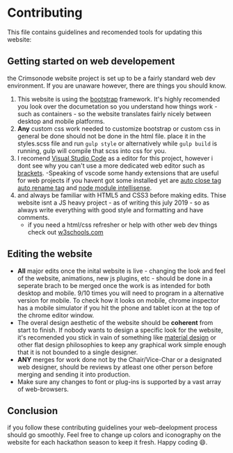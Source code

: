 # Contributing
This file contains guidelines and recomended tools for updating this website:
## Getting started on web developement
the Crimsonode website project is set up to be a fairly standard web dev environment. If you are unaware however, there are things you should know.  
1. This website is using the [bootstrap](https://getbootstrap.com/) framework. It's highly recomended you look over the documetation so you understand how things work - such as containers - so the website translates fairly nicely between desktop and mobile platforms.
2. **Any** custom css work needed to customize bootstrap or custom css in general be done should not be done in the html file. place it in the styles.scss file and run `gulp style` or alternatively while `gulp build` is running, gulp will compile that scss into css for you.
3. I recomend [Visual Studio Code](https://code.visualstudio.com/) as a editor for this project, however i dont see why you can't use a more dedicated web editor such as [brackets](http://brackets.io/).
   -Speaking of vscode some handy extensions that are useful for web projects if you havent got some installed yet are [auto close tag](https://marketplace.visualstudio.com/items?itemName=formulahendry.auto-close-tag) [auto rename tag](https://marketplace.visualstudio.com/items?itemName=formulahendry.auto-rename-tag) and [node module intellisense](https://marketplace.visualstudio.com/items?itemName=leizongmin.node-module-intellisense).
4. and always be familiar with HTML5 and CSS3 before making edits. Thise website isnt a JS heavy project - as of writing this july 2019 - so as always write everything with good style and formatting and have comments.
   - if you need a html/css refresher or help with other web dev things check out [w3schools.com](https://www.w3schools.com/)
## Editing the website
* **All** major edits once the inital website is live - changing the look and feel of the website, animations, new js plugins, etc - should be done in a seperate brach to be merged once the work is as intended for both desktop and mobile. 9/10 times you will need to program in a alternative version for mobile. To check how it looks on mobile, chrome inspector has a mobile simulator if you hit the phone and tablet icon at the top of the chrome editor window.
* The overal design aesthetic of the website should be **coherent** from start to finish. If nobody wants to design a specific look for the website, it's recomended you stick in vain of something like [material design](https://material.io/design/) or other flat design philosophies to keep any graphical work simple enough that it is not bounded to a single designer.
* **ANY** merges for work done not by the Chair/Vice-Char or a designated web designer, should be reviews by atleast one other person before merging and sending it into production.
* Make sure any changes to font or plug-ins is supported by a vast array of web-browsers.
## Conclusion
if you follow these contributing guidelines your web-deelopment process should go smoothly. Feel free to change up colors and iconography on the website for each hackathon season to keep it fresh. Happy coding 😄.